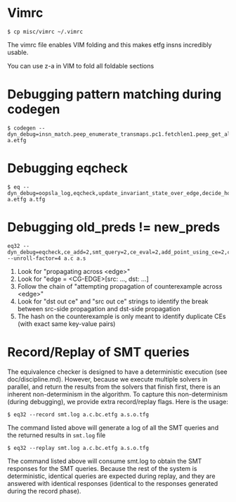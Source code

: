 # Vimrc

```
$ cp misc/vimrc ~/.vimrc
```
The vimrc file enables VIM folding and this makes etfg insns incredibly usable.

You can use z-a in VIM to fold all foldable sections


# Debugging pattern matching during codegen

```
$ codegen --dyn_debug=insn_match.peep_enumerate_transmaps.pc1.fetchlen1.peep_get_all_trans=2 a.etfg
```

# Debugging eqcheck

```
$ eq --dyn_debug=oopsla_log,eqcheck,update_invariant_state_over_edge,decide_hoare_triple_dump,prove_using_local_sprel_expr_guesses_dump,smt_query=2,ce_add=2,ce_translate=2 a.etfg a.tfg
```

# Debugging old\_preds != new\_preds

```
eq32 --dyn_debug=eqcheck,ce_add=2,smt_query=2,ce_eval=2,add_point_using_ce=2,ce_translate=2,prove_using_local_sprel_expr_guesses_dump --unroll-factor=4 a.c a.s
```
1. Look for "propagating across &lt;edge&gt;"
2. Look for "edge = &lt;CG-EDGE&gt;[src: ..., dst: ...]
3. Follow the chain of "attempting propagation of counterexample across &lt;edge&gt;"
4. Look for "dst out ce" and "src out ce" strings to identify the break between src-side propagation and dst-side propagation
5. The hash on the counterexample is only meant to identify duplicate CEs (with exact same key-value pairs)

# Record/Replay of SMT queries

The equivalence checker is designed to have a deterministic execution
(see doc/discipline.md). However, because we execute multiple solvers
in parallel, and return the results from the solvers that finish first,
there is an inherent non-determinism in the algorithm.  To capture
this non-determinism (during debugging), we provide extra record/replay
flags.  Here is the usage:

```
$ eq32 --record smt.log a.c.bc.etfg a.s.o.tfg
```
The command listed above will generate a log of all the SMT queries
and the returned results in `smt.log` file

```
$ eq32 --replay smt.log a.c.bc.etfg a.s.o.tfg
```
The command listed above will consume smt.log to obtain the SMT
responses for the SMT queries. Because the rest of the system is
deterministic, identical queries are expected during replay, and they
are answered with identical responses (identical to the responses
generated during the record phase).
